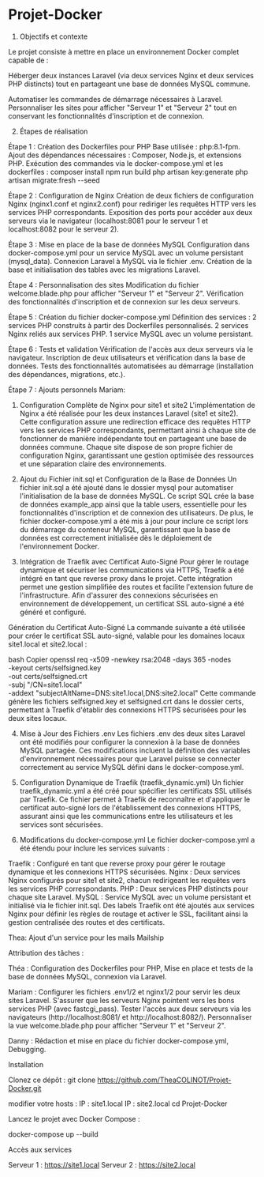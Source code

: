 # Projet-Docker

1. Objectifs et contexte

Le projet consiste à mettre en place un environnement Docker complet capable de :

Héberger deux instances Laravel (via deux services Nginx et deux services PHP distincts) tout en partageant une base de données MySQL commune.

Automatiser les commandes de démarrage nécessaires à Laravel.
Personnaliser les sites pour afficher "Serveur 1" et "Serveur 2" tout en conservant les fonctionnalités d'inscription et de connexion.

2. Étapes de réalisation

Étape 1 : Création des Dockerfiles pour PHP
Base utilisée : php:8.1-fpm.
Ajout des dépendances nécessaires : Composer, Node.js, et extensions PHP.
Exécution des commandes via le docker-compose.yml et les dockerfiles :
composer install
npm run build
php artisan key:generate
php artisan migrate:fresh --seed

Étape 2 : Configuration de Nginx
Création de deux fichiers de configuration Nginx (nginx1.conf et nginx2.conf) pour rediriger les requêtes HTTP vers les services PHP correspondants.
Exposition des ports pour accéder aux deux serveurs via le navigateur (localhost:8081 pour le serveur 1 et localhost:8082 pour le serveur 2).

Étape 3 : Mise en place de la base de données MySQL
Configuration dans docker-compose.yml pour un service MySQL avec un volume persistant (mysql_data).
Connexion Laravel à MySQL via le fichier .env.
Création de la base et initialisation des tables avec les migrations Laravel.

Étape 4 : Personnalisation des sites
Modification du fichier welcome.blade.php pour afficher "Serveur 1" et "Serveur 2".
Vérification des fonctionnalités d'inscription et de connexion sur les deux serveurs.

Étape 5 : Création du fichier docker-compose.yml
Définition des services :
2 services PHP construits à partir des Dockerfiles personnalisés.
2 services Nginx reliés aux services PHP.
1 service MySQL avec un volume persistant.

Étape 6 : Tests et validation
Vérification de l'accès aux deux serveurs via le navigateur.
Inscription de deux utilisateurs et vérification dans la base de données.
Tests des fonctionnalités automatisées au démarrage (installation des dépendances, migrations, etc.).

Étape 7 : Ajouts personnels
Mariam:

1. Configuration Complète de Nginx pour site1 et site2
   L'implémentation de Nginx a été réalisée pour les deux instances Laravel (site1 et site2). Cette configuration assure une redirection efficace des requêtes HTTP vers les services PHP correspondants, permettant ainsi à chaque site de fonctionner de manière indépendante tout en partageant une base de données commune. Chaque site dispose de son propre fichier de configuration Nginx, garantissant une gestion optimisée des ressources et une séparation claire des environnements.

2. Ajout du Fichier init.sql et Configuration de la Base de Données
   Un fichier init.sql a été ajouté dans le dossier mysql pour automatiser l'initialisation de la base de données MySQL. Ce script SQL crée la base de données example_app ainsi que la table users, essentielle pour les fonctionnalités d'inscription et de connexion des utilisateurs. De plus, le fichier docker-compose.yml a été mis à jour pour inclure ce script lors du démarrage du conteneur MySQL, garantissant que la base de données est correctement initialisée dès le déploiement de l'environnement Docker.

3. Intégration de Traefik avec Certificat Auto-Signé
   Pour gérer le routage dynamique et sécuriser les communications via HTTPS, Traefik a été intégré en tant que reverse proxy dans le projet. Cette intégration permet une gestion simplifiée des routes et facilite l'extension future de l'infrastructure. Afin d'assurer des connexions sécurisées en environnement de développement, un certificat SSL auto-signé a été généré et configuré.

Génération du Certificat Auto-Signé
La commande suivante a été utilisée pour créer le certificat SSL auto-signé, valable pour les domaines locaux site1.local et site2.local :

bash
Copier
openssl req -x509 -newkey rsa:2048 -days 365 -nodes \
 -keyout certs/selfsigned.key \
 -out certs/selfsigned.crt \
 -subj "/CN=site1.local" \
 -addext "subjectAltName=DNS:site1.local,DNS:site2.local"
Cette commande génère les fichiers selfsigned.key et selfsigned.crt dans le dossier certs, permettant à Traefik d'établir des connexions HTTPS sécurisées pour les deux sites locaux.

4. Mise à Jour des Fichiers .env
   Les fichiers .env des deux sites Laravel ont été modifiés pour configurer la connexion à la base de données MySQL partagée. Ces modifications incluent la définition des variables d'environnement nécessaires pour que Laravel puisse se connecter correctement au service MySQL défini dans le docker-compose.yml.

5. Configuration Dynamique de Traefik (traefik_dynamic.yml)
   Un fichier traefik_dynamic.yml a été créé pour spécifier les certificats SSL utilisés par Traefik. Ce fichier permet à Traefik de reconnaître et d'appliquer le certificat auto-signé lors de l'établissement des connexions HTTPS, assurant ainsi que les communications entre les utilisateurs et les services sont sécurisées.

6. Modifications du docker-compose.yml
   Le fichier docker-compose.yml a été étendu pour inclure les services suivants :

Traefik : Configuré en tant que reverse proxy pour gérer le routage dynamique et les connexions HTTPS sécurisées.
Nginx : Deux services Nginx configurés pour site1 et site2, chacun redirigeant les requêtes vers les services PHP correspondants.
PHP : Deux services PHP distincts pour chaque site Laravel.
MySQL : Service MySQL avec un volume persistant et initialisé via le fichier init.sql.
Des labels Traefik ont été ajoutés aux services Nginx pour définir les règles de routage et activer le SSL, facilitant ainsi la gestion centralisée des routes et des certificats.

Thea:
Ajout d'un service pour les mails Mailship

Attribution des tâches :

Théa : Configuration des Dockerfiles pour PHP, Mise en place et tests de la base de données MySQL, connexion via Laravel.

Mariam :
Configurer les fichiers .env1/2 et nginx1/2 pour servir les deux sites Laravel.
S'assurer que les serveurs Nginx pointent vers les bons services PHP (avec fastcgi_pass).
Tester l'accès aux deux serveurs via les navigateurs (http://localhost:8081/ et http://localhost:8082/).
Personnaliser la vue welcome.blade.php pour afficher "Serveur 1" et "Serveur 2".

Danny : Rédaction et mise en place du fichier docker-compose.yml, Debugging.

Installation

Clonez ce dépôt :
git clone https://github.com/TheaCOLINOT/Projet-Docker.git

modifier votre hosts : IP : site1.local IP : site2.local
cd Projet-Docker

Lancez le projet avec Docker Compose :

docker-compose up --build

Accès aux services

Serveur 1 : https://site1.local
Serveur 2 : https://site2.local
